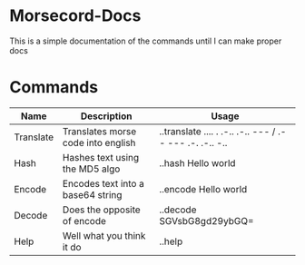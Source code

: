 # Morsecord-Docs
This is a simple documentation of the commands until I can make proper docs
# Commands
| Name      | Description                        | Usage                                                   |
|-----------|------------------------------------|---------------------------------------------------------|
| Translate | Translates morse code into english | ..translate .... . .-.. .-.. --- / .-- --- .-. .-.. -.. |
| Hash      | Hashes text using the MD5 algo     | ..hash Hello world                                      |
| Encode    | Encodes text into a base64 string  | ..encode Hello world                                    |
| Decode    | Does the opposite of encode        | ..decode SGVsbG8gd29ybGQ=                               |
| Help      | Well what you think it do          | ..help                                                  |
